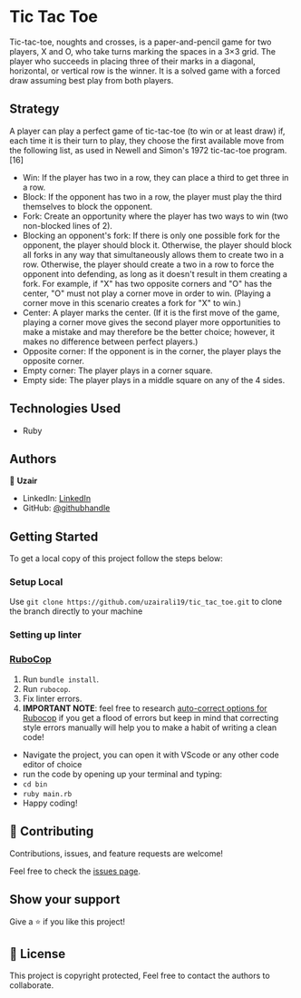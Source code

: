 # Tic Tac Toe

Tic-tac-toe, noughts and crosses, is a paper-and-pencil game for two players, X and O, who take turns marking the spaces in a 3×3 grid. The player who succeeds in placing three of their marks in a diagonal, horizontal, or vertical row is the winner. It is a solved game with a forced draw assuming best play from both players.

## Strategy

A player can play a perfect game of tic-tac-toe (to win or at least draw) if, each time it is their turn to play, they choose the first available move from the following list, as used in Newell and Simon's 1972 tic-tac-toe program.[16]

- Win: If the player has two in a row, they can place a third to get three in a row.
- Block: If the opponent has two in a row, the player must play the third themselves to block the opponent.
- Fork: Create an opportunity where the player has two ways to win (two non-blocked lines of 2).
- Blocking an opponent's fork: If there is only one possible fork for the opponent, the player should block it. Otherwise, the player should block all forks in any way that simultaneously allows them to create two in a row. Otherwise, the player should create a two in a row to force the opponent into defending, as long as it doesn't result in them creating a fork. For example, if "X" has two opposite corners and "O" has the center, "O" must not play a corner move in order to win. (Playing a corner move in this scenario creates a fork for "X" to win.)
- Center: A player marks the center. (If it is the first move of the game, playing a corner move gives the second player more opportunities to make a mistake and may therefore be the better choice; however, it makes no difference between perfect players.)
- Opposite corner: If the opponent is in the corner, the player plays the opposite corner.
- Empty corner: The player plays in a corner square.
- Empty side: The player plays in a middle square on any of the 4 sides.

## Technologies Used

- Ruby

## Authors

👤 **Uzair**

- LinkedIn: [LinkedIn](https://www.linkedin.com/in/uzair-ali-964187166/)
- GitHub: [@githubhandle](https://github.com/uzairali19)

## Getting Started

To get a local copy of this project follow the steps below:

### Setup Local

Use `git clone https://github.com/uzairali19/tic_tac_toe.git` to clone the branch directly to your machine

### Setting up linter

### [RuboCop](https://docs.rubocop.org/en/stable/)

1. Run `bundle install`.
2. Run `rubocop`.
3. Fix linter errors.
4. **IMPORTANT NOTE**: feel free to research [auto-correct options for Rubocop](https://rubocop.readthedocs.io/en/latest/auto_correct/) if you get a flood of errors but keep in mind that correcting style errors manually will help you to make a habit of writing a clean code!

- Navigate the project, you can open it with VScode or any other code editor of choice
- run the code by opening up your terminal and typing:
- `cd bin`
- `ruby main.rb`
- Happy coding!

## 🤝 Contributing

Contributions, issues, and feature requests are welcome!

Feel free to check the [issues page](https://github.com/uzairali19/tic_tac_toe/issues).

## Show your support

Give a ⭐️ if you like this project!

## 📝 License

This project is copyright protected, Feel free to contact the authors to collaborate.
